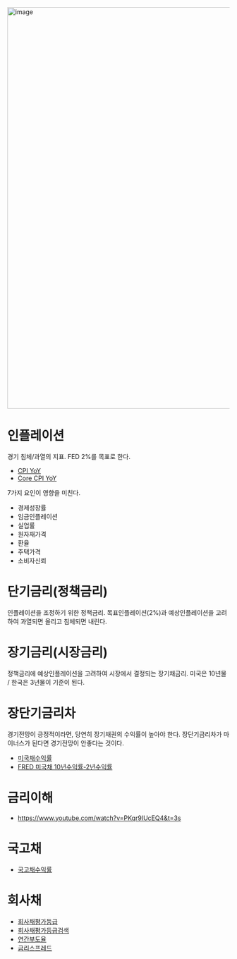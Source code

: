 <img width="911" alt="image" src="https://user-images.githubusercontent.com/7664099/228398173-aeb95e18-e5f2-4a00-9eac-d86e750f7343.png">


# 인플레이션
경기 침체/과열의 지표. FED 2%를 목표로 한다.
- [CPI YoY](https://www.investing.com/economic-calendar/cpi-733)
- [Core CPI YoY](https://www.investing.com/economic-calendar/core-cpi-736)

7가지 요인이 영향을 미친다.
- 경제성장률
- 임금인플레이션
- 실업률
- 원자재가격
- 환율
- 주택가격
- 소비자신뢰

# 단기금리(정책금리)
인플레이션을 조정하기 위한 정책금리. 목표인플레이션(2%)과 예상인플레이션을 고려하여 과열되면 올리고 침체되면 내린다.

# 장기금리(시장금리)
정책금리에 예상인플레이션을 고려하여 시장에서 결정되는 장기채금리. 미국은 10년물 / 한국은 3년물이 기준이 된다.


# 장단기금리차
경기전망이 긍정적이라면, 당연히 장기채권의 수익률이 높아야 한다. 장단기금리차가 마이너스가 된다면 경기전망이 안좋다는 것이다.
- [미국채수익률](https://kr.investing.com/rates-bonds/usa-government-bonds?maturity_from=40&maturity_to=290)
- [FRED 미국채 10년수익률-2년수익률](https://fred.stlouisfed.org/series/T10Y2Y)

# 금리이해
- https://www.youtube.com/watch?v=PKqr9IUcEQ4&t=3s


# 국고채
- [국고채수익률](https://www.daishin.com/g.ds?m=1022&p=1199&v=784)


# 회사채
- [회사채평가등급](https://www.lotteshoppingir.com/company/popup_grade2.html)
- [회사채평가등급검색](https://www.nicerating.com/disclosure/gradeSearch.do)
- [연간부도율](https://www.nicerating.com/disclosure/yearDefaultRates.do)
- [금리스프레드](https://www.nicerating.com/disclosure/gradedRates.do)
